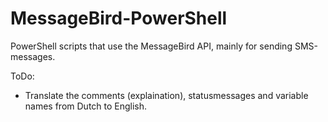 # MessageBird-PowerShell
PowerShell scripts that use the MessageBird API, mainly for sending SMS-messages.

ToDo:
- Translate the comments (explaination), statusmessages and variable names from Dutch to English.
